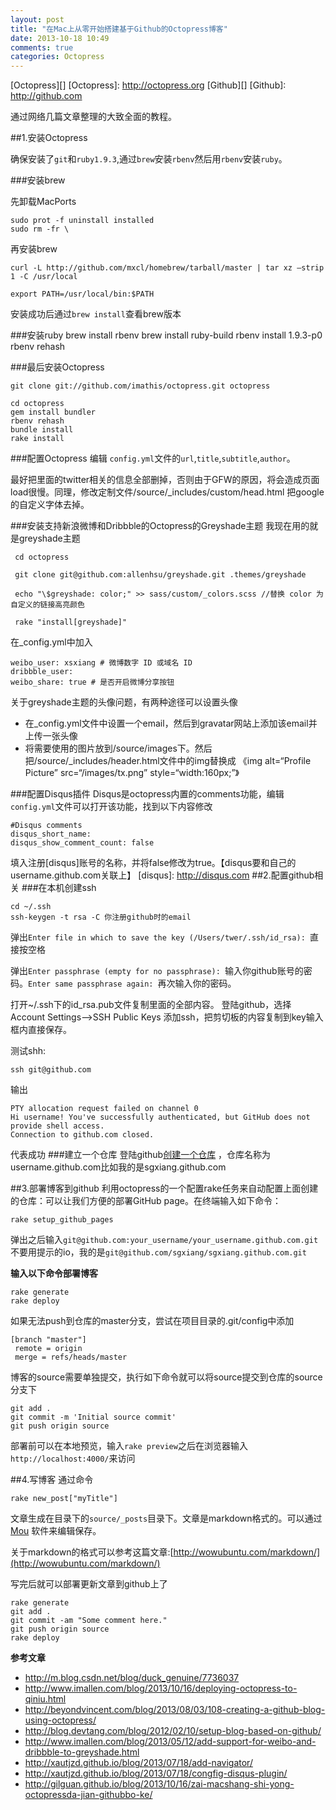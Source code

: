 ```yaml
---
layout: post
title: "在Mac上从零开始搭建基于Github的Octopress博客"
date: 2013-10-18 10:49
comments: true
categories: Octopress
---
```

[Octopress][]
[Octopress]: http://octopress.org
[Github][]
[Github]: http://github.com
<br>

通过网络几篇文章整理的大致全面的教程。

##1.安装Octopress

确保安装了`git`和`ruby1.9.3`,通过`brew`安装`rbenv`然后用`rbenv`安装`ruby`。

###安装brew

先卸载MacPorts

    sudo prot -f uninstall installed
    sudo rm -fr \

再安装brew

    curl -L http://github.com/mxcl/homebrew/tarball/master | tar xz –strip 1 -C /usr/local
    
    export PATH=/usr/local/bin:$PATH

安装成功后通过`brew install`查看brew版本

<!--more-->

###安装ruby
    brew install rbenv
    brew install ruby-build
    rbenv install 1.9.3-p0
    rbenv rehash

###最后安装Octopress

    git clone git://github.com/imathis/octopress.git octopress
    
    cd octopress
    gem install bundler
    rbenv rehash
    bundle install
    rake install

###配置Octopress
编辑 `config.yml`文件的`url`,`title`,`subtitle`,`author`。

最好把里面的twitter相关的信息全部删掉，否则由于GFW的原因，将会造成页面load很慢。同理，修改定制文件/source/_includes/custom/head.html 把google的自定义字体去掉。

###安装支持新浪微博和Dribbble的Octopress的Greyshade主题
我现在用的就是greyshade主题

     cd octopress
     
     git clone git@github.com:allenhsu/greyshade.git .themes/greyshade
     
     echo "\$greyshade: color;" >> sass/custom/_colors.scss //替换 color 为自定义的链接高亮颜色
     
     rake "install[greyshade]"
在_config.yml中加入

    weibo_user: xsxiang # 微博数字 ID 或域名 ID
    dribbble_user: 
    weibo_share: true # 是否开启微博分享按钮

关于greyshade主题的头像问题，有两种途径可以设置头像

* 在_config.yml文件中设置一个email，然后到gravatar网站上添加该email并上传一张头像
* 将需要使用的图片放到/source/images下。然后把/source/_includes/header.html文件中的img替换成 《img alt=“Profile Picture” src=“/images/tx.png” style=“width:160px;”》
    
###配置Disqus插件
Disqus是octopress内置的comments功能，编辑`config.yml`文件可以打开该功能，找到以下内容修改
    
    #Disqus comments
    disqus_short_name: 
    disqus_show_comment_count: false

填入注册[disqus]账号的名称，并将false修改为true。【disqus要和自己的username.github.com关联上】
[disqus]: http://disqus.com
##2.配置github相关
###在本机创建ssh

    cd ~/.ssh
    ssh-keygen -t rsa -C 你注册github时的email
弹出`Enter file in which to save the key (/Users/twer/.ssh/id_rsa): `直接按空格

弹出`Enter passphrase (empty for no passphrase): `输入你github账号的密码。`Enter same passphrase again: `再次输入你的密码。

打开~/.ssh下的id_rsa.pub文件复制里面的全部内容。
登陆github，选择Account Settings-->SSH Public Keys 添加ssh，把剪切板的内容复制到key输入框内直接保存。

测试shh:

    ssh git@github.com
输出

    PTY allocation request failed on channel 0
    Hi username! You've successfully authenticated, but GitHub does not provide shell access.
    Connection to github.com closed.
代表成功
###建立一个仓库
登陆github[创建一个仓库](https://github.com/new) ，仓库名称为username.github.com比如我的是sgxiang.github.com

##3.部署博客到github
利用octopress的一个配置rake任务来自动配置上面创建的仓库：可以让我们方便的部署GitHub page。在终端输入如下命令：

    rake setup_github_pages
    
弹出之后输入`git@github.com:your_username/your_username.github.com.git`不要用提示的io，我的是`git@github.com/sgxiang/sgxiang.github.com.git`


**输入以下命令部署博客**

    rake generate
    rake deploy
    
如果无法push到仓库的master分支，尝试在项目目录的.git/config中添加

    [branch "master"]
     remote = origin
     merge = refs/heads/master

博客的source需要单独提交，执行如下命令就可以将source提交到仓库的source分支下

    git add .
    git commit -m 'Initial source commit'
    git push origin source

部署前可以在本地预览，输入`rake preview`之后在浏览器输入`http://localhost:4000/`来访问
    
    
##4.写博客
通过命令
    
    rake new_post["myTitle"]
文章生成在目录下的`source/_posts`目录下。文章是markdown格式的。可以通过 [Mou](http://mouapp.com) 软件来编辑保存。

关于markdown的格式可以参考这篇文章:[http://wowubuntu.com/markdown/](http://wowubuntu.com/markdown/)

写完后就可以部署更新文章到github上了

    rake generate
    git add .
    git commit -am "Some comment here." 
    git push origin source
    rake deploy
    


**参考文章**

* <http://m.blog.csdn.net/blog/duck_genuine/7736037>
* <http://www.imallen.com/blog/2013/10/16/deploying-octopress-to-qiniu.html>
* <http://beyondvincent.com/blog/2013/08/03/108-creating-a-github-blog-using-octopress/>
* <http://blog.devtang.com/blog/2012/02/10/setup-blog-based-on-github/>
* <http://www.imallen.com/blog/2013/05/12/add-support-for-weibo-and-dribbble-to-greyshade.html>
* <http://xautjzd.github.io/blog/2013/07/18/add-navigator/>
* <http://xautjzd.github.io/blog/2013/07/18/congfig-disqus-plugin/>
* <http://gilguan.github.io/blog/2013/10/16/zai-macshang-shi-yong-octopressda-jian-githubbo-ke/>
